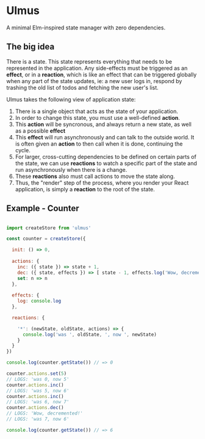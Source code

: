 # Ulmus
A minimal Elm-inspired state manager with zero dependencies.

## The big idea
There is a state. This state represents everything that needs to be represented in the application. Any side-effects must be triggered as an **effect**, or in a **reaction**, which is like an effect that can be triggered globally when any part of the state updates, ie: a new user logs in, respond by trashing the old list of todos and fetching the new user's list.

Ulmus takes the following view of application state:

1. There is a single object that acts as the state of your application.
2. In order to change this state, you must use a well-defined **action**.
3. This **action** will be syncronous, and always return a new state, as well as a possible **effect**
4. This **effect** will run asynchronously and can talk to the outside world. It is often given an **action** to then call when it is done, continuing the cycle.
5. For larger, cross-cutting dependencies to be defined on certain parts of the state, we can use **reactions** to watch a specific part of the state and run asynchronously when there is a change.
6. These **reactions** also must call actions to move the state along.
7. Thus, the "render" step of the process, where you render your React application, is simply a **reaction** to the root of the state.

## Example - Counter

```javascript

import createStore from 'ulmus'

const counter = createStore({

  init: () => 0,
  
  actions: {
    inc: ({ state }) => state + 1,
    dec: ({ state, effects }) => [ state - 1, effects.log('Wow, decremented!') ],
    set: n => n
  },
  
  effects: {
    log: console.log
  },

  reactions: {

    '*': (newState, oldState, actions) => {
      console.log('was ', oldState, ', now ', newState)
    }
  }
})

console.log(counter.getState()) // => 0

counter.actions.set(5)
// LOGS: 'was 0, now 5'
counter.actions.inc()
// LOGS: 'was 5, now 6'
counter.actions.inc()
// LOGS: 'was 6, now 7'
counter.actions.dec()
// LOGS: 'Wow, decremented!'
// LOGS: 'was 7, now 6'

console.log(counter.getState()) // => 6

```

